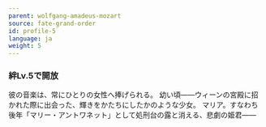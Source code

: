 ```yaml
---
parent: wolfgang-amadeus-mozart
source: fate-grand-order
id: profile-5
language: ja
weight: 5
---
```


### 絆Lv.5で開放

彼の音楽は、常にひとりの女性へ捧げられる。
幼い頃――ウィーンの宮殿に招かれた際に出会った、輝きをかたちにしたかのような少女。
マリア。すなわち後年「マリー・アントワネット」として処刑台の露と消える、悲劇の姫君――
